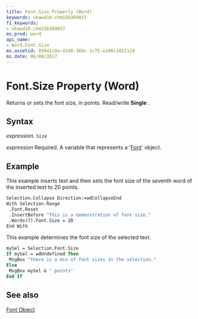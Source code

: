 ```yaml
---
title: Font.Size Property (Word)
keywords: vbawd10.chm156369037
f1_keywords:
- vbawd10.chm156369037
ms.prod: word
api_name:
- Word.Font.Size
ms.assetid: 95041c0a-43d0-368c-1c75-e2d6c1821119
ms.date: 06/08/2017
---
```



# Font.Size Property (Word)

Returns or sets the font size, in points. Read/write  **Single** .


## Syntax

 _expression_. `Size`

 _expression_ Required. A variable that represents a '[Font](Word.Font.md)' object.


## Example

This example inserts text and then sets the font size of the seventh word of the inserted text to 20 points.


```vb
Selection.Collapse Direction:=wdCollapseEnd 
With Selection.Range 
 .Font.Reset 
 .InsertBefore "This is a demonstration of font size." 
 .Words(7).Font.Size = 20 
End With
```

This example determines the font size of the selected text.




```vb
mySel = Selection.Font.Size 
If mySel = wdUndefined Then 
 MsgBox "there is a mix of font sizes in the selection." 
Else 
 MsgBox mySel & " points" 
End If
```


## See also


[Font Object](Word.Font.md)

